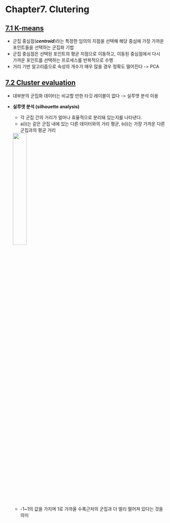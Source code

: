 # Chapter7. Clutering
## [7.1 K-means](https://github.com/sohyuniii/Machine-learning/blob/master/7%EC%9E%A5_Clustering/7.1%20K-Means.ipynb)
- 군집 중심점(***centroid***)라는 특정한 임의의 지점을 선택해 해당 중심에 가장 가까운 포인트들을 선택하는 군집화 기법
- 군집 중심점은 선택된 포인트의 평균 지점으로 이동하고, 이동된 중심점에서 다시 가까운 포인트를 선택하는 프로세스를 반복적으로 수행 
- 거리 기반 알고리즘으로 속성의 개수가 매우 많을 경우 정확도 떨어진다 -> PCA

## [7.2 Cluster evaluation](https://github.com/sohyuniii/Machine-learning/blob/master/7%EC%9E%A5_Clustering/7.2%20Cluster%20evaluation.ipynb)
- 대부분의 군집화 데이터는 비교할 만한 타깃 레이블이 없다 -> 실루엣 분석 이용
- **실루엣 분석 (silhouette analysis)**
  - 각 군집 간의 거리가 얼마나 효율적으로 분리돼 있는지를 나타낸다.
  - a(i)는 같은 군집 내에 있는 다른 데이터와의 거리 평균, b(i)는 가장 가까운 다른 군집과의 평균 거리
   <img src="https://user-images.githubusercontent.com/41772329/57983149-92972d00-7a89-11e9-933f-4b3f7e788d15.png" width="30%">
  
  - -1~1의 값을 가지며 1로 가까울 수록근처의 군집과 더 멀리 떨어져 있다는 것을 의미
